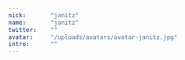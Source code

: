 ```yaml
---
nick:       "janitz"
name:       "janitz"
twitter:    ""
avatar:     "/uploads/avatars/avatar-janitz.jpg"
intro:      ""
---
```

